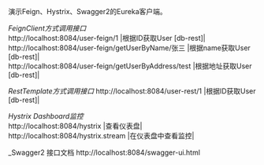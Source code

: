 演示Feign、Hystrix、Swagger2的Eureka客户端。  

_FeignClient方式调用接口_  
http://localhost:8084/user-feign/1                      |根据ID获取User [db-rest]|  
http://localhost:8084/user-feign/getUserByName/张三      |根据name获取User [db-rest]|  
http://localhost:8084/user-feign/getUserByAddress/test  |根据地址获取User [db-rest]|  


_RestTemplate方式调用接口_ 
http://localhost:8084/user-rest/1                       |根据ID获取User [db-rest]|  


_Hystrix Dashboard监控_     
http://localhost:8084/hystrix                           |查看仪表盘|  
http://localhost:8084/hystrix.stream                    |在仪表盘中查看监控|  


_Swagger2 接口文档
http://localhost:8084/swagger-ui.html
